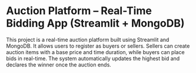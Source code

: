 # Auction Platform – Real-Time Bidding App (Streamlit + MongoDB)

This project is a real-time auction platform built using Streamlit and MongoDB.
It allows users to register as buyers or sellers. Sellers can create auction items with a base price and time duration, while buyers can place bids in real-time. The system automatically updates the highest bid and declares the winner once the auction ends.
